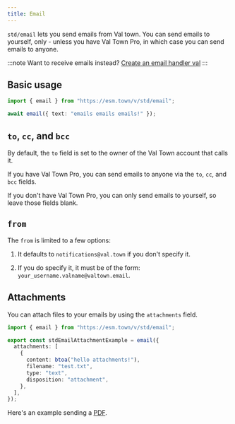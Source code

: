 ```yaml
---
title: Email
---
```


`std/email` lets you send emails from Val town. You can send emails to yourself, only - unless you have Val Town Pro, in which case you can send emails to anyone.

:::note
Want to receive emails instead? [Create an email handler val](/types/email/)
:::

## Basic usage

```ts title="Example" val
import { email } from "https://esm.town/v/std/email";

await email({ text: "emails emails emails!" });
```

## `to`, `cc`, and `bcc`

By default, the `to` field is set to the owner of the Val Town account that calls it.

If you have Val Town Pro, you can send emails to anyone via the `to`, `cc`, and `bcc` fields.

If you don't have Val Town Pro, you can only send emails to yourself, so leave those fields blank.

## `from`

The `from` is limited to a few options:

1. It defaults to `notifications@val.town` if you don't specify it.

2. If you do specify it, it must be of the form: `your_username.valname@valtown.email`.

## Attachments

You can attach files to your emails by using the `attachments` field.

```ts title="Attachments example" val
import { email } from "https://esm.town/v/std/email";

export const stdEmailAttachmentExample = email({
  attachments: [
    {
      content: btoa("hello attachments!"),
      filename: "test.txt",
      type: "text",
      disposition: "attachment",
    },
  ],
});
```

Here's an example sending a [PDF](https://www.val.town/v/stevekrouse/sendPDF2).
